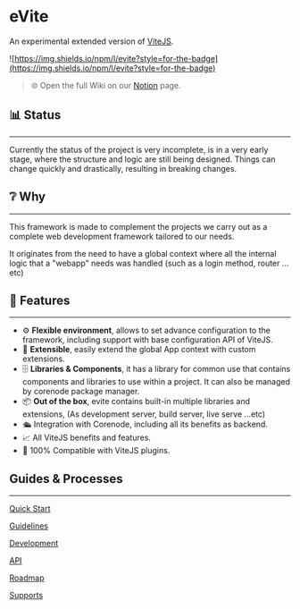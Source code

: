 # eVite

An experimental extended version of [ViteJS](https://github.com/vitejs/vite).

![https://img.shields.io/npm/l/evite?style=for-the-badge](https://img.shields.io/npm/l/evite?style=for-the-badge)

> 🌐 Open the full Wiki on our [Notion](https://bolder-seatbelt-37a.notion.site/eVite-4aea02955fa4495bb80da52217967827) page.

## 📊 Status
---
Currently the status of the project is very incomplete, is in a very early stage, where the structure and logic are still being designed.
Things can change quickly and drastically, resulting in breaking changes.

## ❔ Why
---
This framework is made to complement the projects we carry out as a complete web development framework tailored to our needs.

It originates from the need to have a global context where all the internal logic that a "webapp" needs was handled (such as a login method, router ... etc)

## 🧰 Features
---
- ⚙️ **Flexible environment**, allows to set advance configuration to the framework, including support with base configuration API of ViteJS.
- 🧱 **Extensible**, easily extend the global App context with custom extensions.
- 🗄 **Libraries & Components**, it has a library for common use that contains components and libraries to use within a project. It can also be managed by corenode package manager.
- 📦 **Out of the box**, evite contains built-in multiple libraries and extensions, (As development server, build server, live serve ...etc)
- 🛳 Integration with Corenode, including all its benefits as backend.
- 📈 All ViteJS benefits and features.
- 🧩 100% Compatible with ViteJS plugins.

## Guides & Processes
---
[Quick Start](https://bolder-seatbelt-37a.notion.site/Quick-Start-ab2dc167758444e69821266e4d60f7f1)

[Guidelines](https://bolder-seatbelt-37a.notion.site/Guidelines-355d64f9b29642008ff619ae26dc31c0)

[Development ](https://bolder-seatbelt-37a.notion.site/Development-83b00bd100f44bf7b7c9cd99dddea2fd)

[API](https://bolder-seatbelt-37a.notion.site/API-07982ee4c3df4f6b8d28879da256a006)

[Roadmap](https://bolder-seatbelt-37a.notion.site/346b9cfb4c8440ccb0f13e4caed49be0)

[Supports](https://bolder-seatbelt-37a.notion.site/Supports-8d56cab6b2bd434cbf04ca56e73b851c)